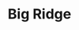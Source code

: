 ---
layout: photo
title: "Big Ridge"
byline: "Aleksandra Boguslawska"
byline_link: "https://unsplash.com/aleksandraboguslawska"
categories: ridge mountain peak grass
photo_url: "/images/big-ridge.jpg"
---